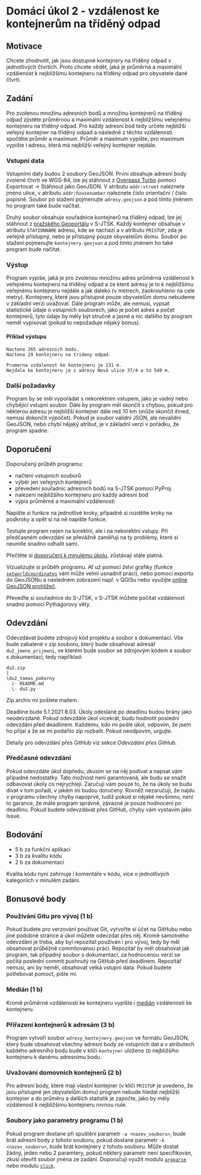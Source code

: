 # Domácí úkol 2 - vzdálenost ke kontejnerům na tříděný odpad

## Motivace
Chcete zhodnotit, jak jsou dostupné kontejnery na tříděný odpad v jednotlivých
čtvrtích. Proto chcete vědět, jaká je průměrná a maximální vzdálenost k
nejbližšímu kontejneru na tříděný odpad pro obyvatele dané čtvrti.

## Zadání
Pro zvolenou množínu adresních bodů a množinu kontejnerů na tříděný odpad
zjistěte průměrnou a maximální vzdálenost k nejbližšímu veřejnému kontejneru na
tříděný odpad. Pro každý adresní bod tedy určete nejbližší veřejný kontejner na
tříděný odpad a následně z těchto vzdáleností spočtěte průměr a maximum. Průměr
a maximum vypište, pro maximum vypište i adresu, která má nejbližší veřejný
kontejner nejdále. 

### Vstupní data
Vstupními daty budou 2 soubory GeoJSON. První obsahuje adresní body zvolené
čtvrti ve WGS-84, lze jej stáhnout z [Overpass
Turbo](http://overpass-turbo.eu/s/119J) pomocí Exportovat -> Stáhnout jako
GeoJSON. V atributu `addr:street` naleznete jméno ulice, v atributu
`addr:housenumber` naleznete číslo orientační / číslo popisné. Soubor po stažení
pojmenujte `adresy.geojson` a pod tímto jménem ho program také bude načítat.

Druhý soubor obsahuje souřadnice kontejnerů na tříděný odpad, lze jej stáhnout z
[pražského Geoportálu](https://www.geoportalpraha.cz/cs/data/otevrena-data/8726EF0E-0834-463B-9E5F-FE09E62D73FB)
v S-JTSK. Každý kontejner obsahuje v atributu `STATIONNAME` adresu, kde se
nachází a v atributu `PRISTUP`, zda je veřejně přístupný, nebo je přístupný
pouze obyvatelům domu. Soubor po stažení pojmenujte `kontejnery.geojson` a pod
tímto jménem ho také program bude načítat.

### Výstup
Program vypíše, jaká je pro zvolenou množinu adres průměrná vzdálenost k
veřejnému kontejneru na tříděný odpad a ze které adresy je to k nejbližšímu
veřejnému kontejneru nejdále a jak daleko (v metrech, zaokrouhleno na cele
metry). Kontejnery, které jsou přístupné pouze obyvatelům domu nebudeme v
základní verzi uvažovat. Dále program může, ale nemusí, vypsat statistické
údaje o vstupních souborech, jako je počet adres a počet kontejnerů, tyto údaje
by měly být stručné a jasné a nic dalšího by program neměl vypisovat (pokud to
nepožaduje nějaký bonus).

#### Příklad výstupu 
```
Nacteno 265 adresnich bodu.
Nacteno 29 kontejneru na trideny odpad.

Prumerna vzdalenost ke kontejneru je 231 m.
Nejdale ke kontejneru je z adresy Nová ulice 37/4 a to 549 m.
```

### Další požadavky
Program by se měl vypořádat s nekorektním vstupem, jako je vadný nebo chybějící
vstupní soubor. Dále by program měl skončit s chybou, pokud pro některou adresu
je nejbližší kontejner dále než 10 km (může skončit ihned, nemusí dokončit
výpočet). Pokud je soubor validní JSON, ale nevalidní GeoJSON, nebo chybí nějaký
atribut, je v základní verzi v pořádku, že program spadne. 

## Doporučení
Doporučený průběh programu:
 - načtení vstupních souborů
 - výběr jen veřejných kontejnerů
 - převedení souřadnic adresních bodů na S-JTSK pomocí PyProj
 - nalezení nejbližšího kontejneru pro každý adresní bod
 - výpis průměrné a maximální vzdálenosti

Napište si funkce na jednotlivé kroky, případně si rozdělte kroky na podkroky a
opět si na ně napište funkce.

Testujte program nejen na korektní, ale i na nekorektní vstupy. Při předčasném
odevzdání se převážně zaměřuji na ty problémy, které si neumíte snadno odhalit sami.

Přečtěte si [doporučení k minulému úkolu](../du01/README.md), zůstávají stále
platná.

Vizualizujte si průběh programu. Ať už pomocí želví grafiky (funkce
[`setworldcoordinates`](https://docs.python.org/3/library/turtle.html#turtle.setworldcoordinates)
vám může velmi usnadnit práci), nebo pomocí exportu do GeoJSONu a následném
zobrazení např. v QGISu nebo využijte [online GeoJSON prohlížeč](https://geojson.io). 

Převeďte si souřadnice do S-JTSK, v S-JTSK můžete počítat vzdálenost snadno
pomocí Pythagorovy věty.

## Odevzdání
Odevzdávat budete zdrojový kód projektu a soubor s dokumentací. Vše
bude zabalené v zip souboru, který bude obsahovat adresář `du2_jmeno_prijmeni`,
ve kterém bude soubor se zdrojovým kódem a soubor s dokumentací, tedy například:
```
du2.zip
|
\du2_tomas_pokorny
  |- README.md
  \- du2.py
```
Zip archiv mi pošlete mailem. 

Deadline bude 5.1.2021 8.03. Úkoly odeslané po deadlinu budou brány jako neodevzdané. Pokud
odevzdáte úkol vícekrát, budu hodnotit poslední odevzdání před deadlinem.
Každému, kdo mi pošle úkol, odpovím, že jsem ho přijal a že se mi podařilo zip
rozbalit. Pokud neodpovím, urgujte.

Detaily pro odevzdání přes GitHub viz sekce *Odevzdání přes GitHub*.

### Předčasné odevzdání
Pokud odevzdáte úkol dopředu, zkusím se na něj podívat a napsat vám případné
nedostatky. Tato možnost není garantovaná, ale budu se snažit odbavovat úkoly co
nejrychleji. Zaručuji vám pouze to, že na úkoly se budu dívat v tom pořadí, v
jakém mi budou doručeny. Rovněž nezaručuji, že najdu v programu všechny chyby
napoprvé, tudíž pokud si nějaké nevšimnu, není to garance, že máte program
správně, závazné je pouze hodnocení po deadlinu. Pokud budete odevzdávat přes
GitHub, chyby vám vystavím jako Issue.

## Bodování
 * 5 b za funkční aplikaci
 * 3 b za kvalitu kódu
 * 2 b za dokumentaci

Kvalita kódu nyní zahrnuje i komentáře v kódu, více o jednotlivých kategoriích v
minulém zadání.

## Bonusové body

### Používání Gitu pro vývoj (1 b)
Pokud budete pro verzování používat Git, vytvořte si účet na GitHubu nebo jiné
podobné stránce a úkol můžete odevzdat přes něj. Kromě samotného odevzdání je
třeba, aby byl repozitář používán i pro vývoj, tedy by měl obsahovat průběžně
commitovanou práci. Repozitář by měl obsahovat jak program, tak případný soubor
s dokumentací, za hodnocenou verzi se počítá poslední commit pushnutý na GitHub
před deadlinem. Repozitář nemusí, ani by neměl, obsahovat velká vstupní data.
Pokud budete potřebovat pomoct, pište mi.

### Medián (1 b)
Kromě průměrné vzdálenosti ke kontejneru vypište i [medián](https://cs.wikipedia.org/wiki/Medi%C3%A1n) vzdálenosti ke kontejneru. 

### Přiřazení kontejnerů k adresám (3 b)
Program vytvoří soubor `adresy_kontejnery.geojson` ve formátu GeoJSON, který
bude obsahovat všechny adresní body ze vstupních dat a v atributech každého
adresního bodu bude v klíči `kontejner` uloženo `ID` nejbližšího kontejneru k
danému adresnímu bodu.  

### Uvažování domovních kontejnerů (2 b)
Pro adresní body, které mají vlastní kontejner (v klíči `PRISTUP` je uvedeno, že
jsou přístupné jen obyvatelům domu) program nebude hledat nejbližší kontejner a
do průměru a dalších statistik je započte, jako by měly vzdálenost k nejbližšímu
kontejneru rovnou nule. 

### Soubory jako parametry programu (1 b)
Pokud program dostane při spuštění parametr `-a <nazev_souboru>`, bude brát
adresní body z tohoto souboru, pokud dostane parametr `-k <nazev_souboru>`, bude
brát kontejnery z tohoto souboru.  Může dostat žádný, jeden nebo 2 paramtery,
pokud některý parametr není specifikován, zkusí otevřít soubor jména ze zadání. 
Doporučuji využít modulu [`argparse`](https://docs.python.org/3/library/argparse.html)
nebo modulu [`click`](https://click.palletsprojects.com/en/7.x/).
